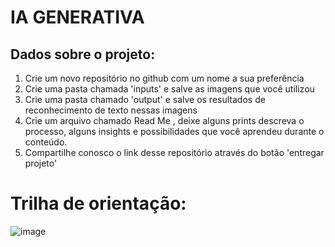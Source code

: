 # IA GENERATIVA 

## Dados sobre o projeto:

1. Crie um novo repositório no github com um nome a sua preferência
2. Crie uma pasta chamada 'inputs' e salve as imagens que você utilizou
3. Crie uma pasta chamado 'output' e salve os resultados de reconhecimento de texto nessas imagens
4. Crie um arquivo chamado Read Me , deixe alguns prints descreva o processo, alguns insights e possibilidades que você aprendeu durante o conteúdo.
5. Compartilhe conosco o link desse repositório através do botão 'entregar projeto'

# Trilha de orientação:
![image](https://github.com/littlegirl777/Dio-Microsoft-IA-900/assets/156604824/147b3136-b37b-4ed5-a386-25699cbda5c6)

